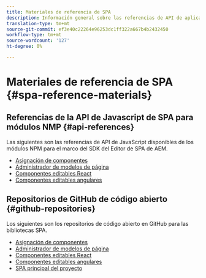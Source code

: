 ```yaml
---
title: Materiales de referencia de SPA
description: Información general sobre las referencias de API de aplicación de una sola página y los repositorios de código fuente
translation-type: tm+mt
source-git-commit: ef3e40c22264e96253dc1ff322a667b4b2432450
workflow-type: tm+mt
source-wordcount: '127'
ht-degree: 0%

---
```



# Materiales de referencia de SPA {#spa-reference-materials}

## Referencias de la API de Javascript de SPA para módulos NMP {#api-references}

Las siguientes son las referencias de API de JavaScript disponibles de los módulos NPM para el marco del SDK del Editor de SPA de AEM.

* [Asignación de componentes](https://www.npmjs.com/package/@adobe/aem-spa-component-mapping)
* [Administrador de modelos de página](https://www.npmjs.com/package/@adobe/aem-spa-model-manager)
* [Componentes editables React](https://www.npmjs.com/package/@adobe/aem-react-editable-components)
* [Componentes editables angulares](https://www.npmjs.com/package/@adobe/aem-angular-editable-components)

## Repositorios de GitHub de código abierto {#github-repositories}

Los siguientes son los repositorios de código abierto en GitHub para las bibliotecas SPA.

* [Asignación de componentes](https://github.com/adobe/aem-spa-component-mapping)
* [Administrador de modelos de página](https://github.com/adobe/aem-spa-page-model-manager)
* [Componentes editables React](https://github.com/adobe/aem-react-editable-components)
* [Componentes editables angulares](https://github.com/adobe/aem-angular-editable-components)
* [SPA principal del proyecto](https://github.com/adobe/aem-spa-project-core)
